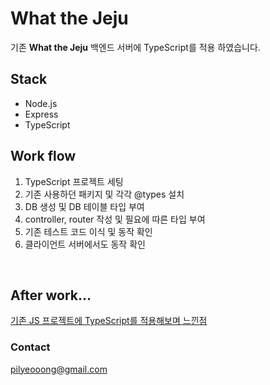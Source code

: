 
# **What the Jeju**

기존 **What the Jeju** 백엔드 서버에 TypeScript를 적용 하였습니다.

## **Stack**
- Node.js
- Express
- TypeScript

## **Work flow**
1. TypeScript 프로젝트 세팅
2. 기존 사용하던 패키지 및 각각 @types 설치
3. DB 생성 및 DB 테이블 타입 부여
4. controller, router 작성 및 필요에 따른 타입 부여
5. 기존 테스트 코드 이식 및 동작 확인
6. 클라이언트 서버에서도 동작 확인

<br />

## **After work...**
[기존 JS 프로젝트에 TypeScript를 적용해보며 느낀점](https://velog.io/@pilyeooong/%EA%B8%B0%EC%A1%B4-JS-%ED%94%84%EB%A1%9C%EC%A0%9D%ED%8A%B8%EC%97%90-TypeScript%EB%A5%BC-%EC%A0%81%EC%9A%A9%ED%95%B4%EB%B3%B4%EB%A9%B0-%EB%8A%90%EB%82%80%EC%A0%90)

### **Contact**

pilyeooong@gmail.com

